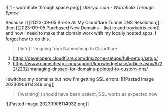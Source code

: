 ![[1 - wormhole through space.png]]
*starryai.com - Wormhole Through Space*

Because I [[2023-09-05 Broke All My Cloudflare Tunnel DNS Resolution]] I then [[2023-09-05 Purchased New Domains - lkat.io and troykatris.com]] and now I need to make that domain work with my locally hosted apps. I forgot how to do this.

> [!info] I'm going from Namecheap to Cloudflare

1. https://developers.cloudflare.com/dns/zone-setups/full-setup/setup/
2. https://www.namecheap.com/support/knowledgebase/article.aspx/9722/2232/managing-dnssec-for-domains-pointed-to-custom-dns/

I switched my domains but now I'm getting SSL errors:
![[Pasted image 20230906114346.png]]

> [!warning] I should have been patient, SSL works as expected now:

![[Pasted image 20230906114932.png]]